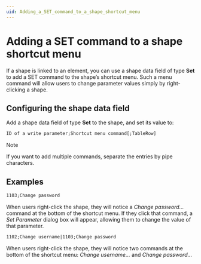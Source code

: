 ```yaml
---
uid: Adding_a_SET_command_to_a_shape_shortcut_menu
---
```


# Adding a SET command to a shape shortcut menu

If a shape is linked to an element, you can use a shape data field of type **Set** to add a SET command to the shape’s shortcut menu. Such a menu command will allow users to change parameter values simply by right-clicking a shape.

## Configuring the shape data field

Add a shape data field of type **Set** to the shape, and set its value to:

```txt
ID of a write parameter;Shortcut menu command[;TableRow]
```

> [!NOTE]
> If you want to add multiple commands, separate the entries by pipe characters.

## Examples

```txt
1103;Change password
```

When users right-click the shape, they will notice a *Change password...* command at the bottom of the shortcut menu. If they click that command, a *Set Parameter* dialog box will appear, allowing them to change the value of that parameter.

```txt
1102;Change username|1103;Change password
```

When users right-click the shape, they will notice two commands at the bottom of the shortcut menu: *Change username...* and *Change password...*
